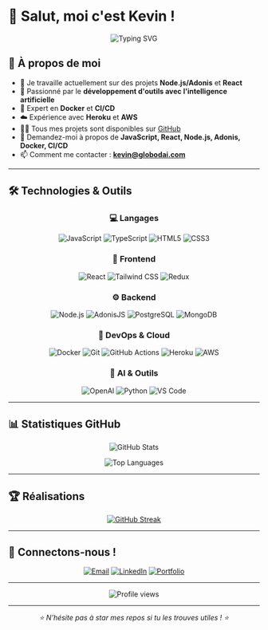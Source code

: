 # 👋 Salut, moi c'est Kevin !

<div align="center">
  <img src="https://readme-typing-svg.herokuapp.com?font=Fira+Code&weight=600&size=28&pause=1000&color=2E9EF7&center=true&vCenter=true&width=600&lines=Full+Stack+Developer+%F0%9F%9A%80;AI+Tools+Builder+%F0%9F%A4%96;DevOps+Enthusiast+%E2%9A%99%EF%B8%8F;Open+Source+Contributor+%F0%9F%92%BB" alt="Typing SVG" />
</div>

## 🚀 À propos de moi

- 🔭 Je travaille actuellement sur des projets **Node.js/Adonis** et **React**
- 🤖 Passionné par le **développement d'outils avec l'intelligence artificielle**
- 🐳 Expert en **Docker** et **CI/CD**
- ☁️ Expérience avec **Heroku** et **AWS**
- 👨‍💻 Tous mes projets sont disponibles sur [GitHub](https://github.com/artik0din)
- 💬 Demandez-moi à propos de **JavaScript, React, Node.js, Adonis, Docker, CI/CD**
- 📫 Comment me contacter : **[kevin@globodai.com](mailto:kevin@globodai.com)**

---

## 🛠️ Technologies & Outils

<div align="center">

### 💻 Langages
![JavaScript](https://img.shields.io/badge/-JavaScript-F7DF1E?style=for-the-badge&logo=javascript&logoColor=black)
![TypeScript](https://img.shields.io/badge/-TypeScript-3178C6?style=for-the-badge&logo=typescript&logoColor=white)
![HTML5](https://img.shields.io/badge/-HTML5-E34F26?style=for-the-badge&logo=html5&logoColor=white)
![CSS3](https://img.shields.io/badge/-CSS3-1572B6?style=for-the-badge&logo=css3&logoColor=white)

### 🎨 Frontend
![React](https://img.shields.io/badge/-React-61DAFB?style=for-the-badge&logo=react&logoColor=black)
![Tailwind CSS](https://img.shields.io/badge/-Tailwind_CSS-38B2AC?style=for-the-badge&logo=tailwind-css&logoColor=white)
![Redux](https://img.shields.io/badge/-Redux-764ABC?style=for-the-badge&logo=redux&logoColor=white)

### ⚙️ Backend
![Node.js](https://img.shields.io/badge/-Node.js-339933?style=for-the-badge&logo=node.js&logoColor=white)
![AdonisJS](https://img.shields.io/badge/-AdonisJS-220052?style=for-the-badge&logo=adonisjs&logoColor=white)
![PostgreSQL](https://img.shields.io/badge/-PostgreSQL-336791?style=for-the-badge&logo=postgresql&logoColor=white)
![MongoDB](https://img.shields.io/badge/-MongoDB-47A248?style=for-the-badge&logo=mongodb&logoColor=white)

### 🚀 DevOps & Cloud
![Docker](https://img.shields.io/badge/-Docker-2496ED?style=for-the-badge&logo=docker&logoColor=white)
![Git](https://img.shields.io/badge/-Git-F05032?style=for-the-badge&logo=git&logoColor=white)
![GitHub Actions](https://img.shields.io/badge/-GitHub_Actions-2088FF?style=for-the-badge&logo=github-actions&logoColor=white)
![Heroku](https://img.shields.io/badge/-Heroku-430098?style=for-the-badge&logo=heroku&logoColor=white)
![AWS](https://img.shields.io/badge/-AWS-232F3E?style=for-the-badge&logo=amazon-aws&logoColor=white)

### 🤖 AI & Outils
![OpenAI](https://img.shields.io/badge/-OpenAI-412991?style=for-the-badge&logo=openai&logoColor=white)
![Python](https://img.shields.io/badge/-Python-3776AB?style=for-the-badge&logo=python&logoColor=white)
![VS Code](https://img.shields.io/badge/-VS_Code-007ACC?style=for-the-badge&logo=visual-studio-code&logoColor=white)

</div>

---

## 📊 Statistiques GitHub

<div align="center">
  
  ![GitHub Stats](https://github-readme-stats.vercel.app/api?username=artik0din&show_icons=true&theme=tokyonight&hide_border=true&include_all_commits=true&count_private=true)
  
  ![Top Languages](https://github-readme-stats.vercel.app/api/top-langs/?username=artik0din&layout=compact&theme=tokyonight&hide_border=true&langs_count=8)

</div>

---

## 🏆 Réalisations

<div align="center">

  [![GitHub Streak](https://streak-stats.demolab.com/?user=artik0din&theme=tokyonight&hide_border=true)](https://git.io/streak-stats)

</div>

---

## 🤝 Connectons-nous !

<div align="center">

[![Email](https://img.shields.io/badge/-kevin@globodai.com-D14836?style=for-the-badge&logo=gmail&logoColor=white)](mailto:kevin@globodai.com)
[![LinkedIn](https://img.shields.io/badge/-LinkedIn-0077B5?style=for-the-badge&logo=linkedin&logoColor=white)](https://www.linkedin.com/in/ton-profil)
[![Portfolio](https://img.shields.io/badge/-Portfolio-000000?style=for-the-badge&logo=react&logoColor=white)](https://ton-portfolio.com)

</div>

---

<div align="center">
  <img src="https://komarev.com/ghpvc/?username=artik0din&color=blueviolet&style=for-the-badge&label=VUES+DU+PROFIL" alt="Profile views" />
</div>

---

<div align="center">
  <i>⭐️ N'hésite pas à star mes repos si tu les trouves utiles ! ⭐️</i>
</div>
